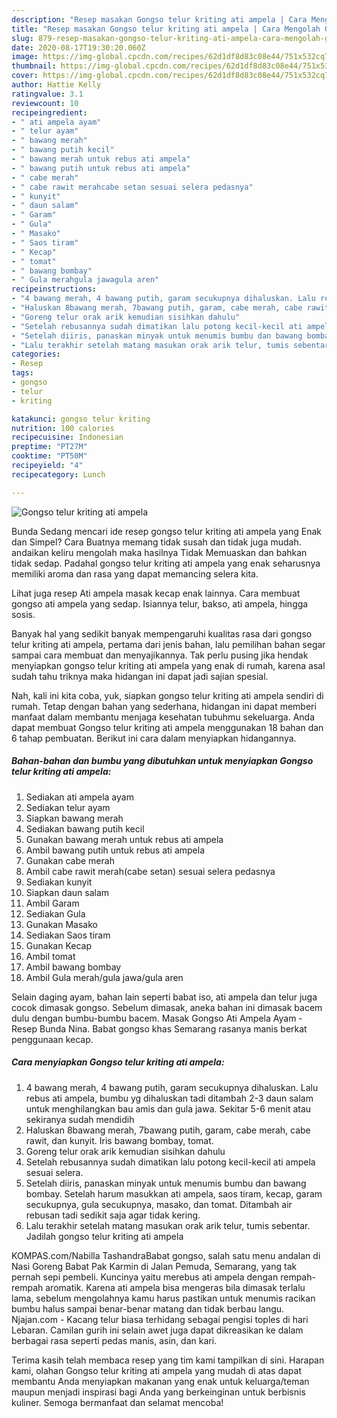 ```yaml
---
description: "Resep masakan Gongso telur kriting ati ampela | Cara Mengolah Gongso telur kriting ati ampela Yang Lezat Sekali"
title: "Resep masakan Gongso telur kriting ati ampela | Cara Mengolah Gongso telur kriting ati ampela Yang Lezat Sekali"
slug: 879-resep-masakan-gongso-telur-kriting-ati-ampela-cara-mengolah-gongso-telur-kriting-ati-ampela-yang-lezat-sekali
date: 2020-08-17T19:30:20.060Z
image: https://img-global.cpcdn.com/recipes/62d1df8d83c08e44/751x532cq70/gongso-telur-kriting-ati-ampela-foto-resep-utama.jpg
thumbnail: https://img-global.cpcdn.com/recipes/62d1df8d83c08e44/751x532cq70/gongso-telur-kriting-ati-ampela-foto-resep-utama.jpg
cover: https://img-global.cpcdn.com/recipes/62d1df8d83c08e44/751x532cq70/gongso-telur-kriting-ati-ampela-foto-resep-utama.jpg
author: Hattie Kelly
ratingvalue: 3.1
reviewcount: 10
recipeingredient:
- " ati ampela ayam"
- " telur ayam"
- " bawang merah"
- " bawang putih kecil"
- " bawang merah untuk rebus ati ampela"
- " bawang putih untuk rebus ati ampela"
- " cabe merah"
- " cabe rawit merahcabe setan sesuai selera pedasnya"
- " kunyit"
- " daun salam"
- " Garam"
- " Gula"
- " Masako"
- " Saos tiram"
- " Kecap"
- " tomat"
- " bawang bombay"
- " Gula merahgula jawagula aren"
recipeinstructions:
- "4 bawang merah, 4 bawang putih, garam secukupnya dihaluskan. Lalu rebus ati ampela, bumbu yg dihaluskan tadi ditambah 2-3 daun salam untuk menghilangkan bau amis dan gula jawa. Sekitar 5-6 menit atau sekiranya sudah mendidih"
- "Haluskan 8bawang merah, 7bawang putih, garam, cabe merah, cabe rawit, dan kunyit. Iris bawang bombay, tomat."
- "Goreng telur orak arik kemudian sisihkan dahulu"
- "Setelah rebusannya sudah dimatikan lalu potong kecil-kecil ati ampela sesuai selera."
- "Setelah diiris, panaskan minyak untuk menumis bumbu dan bawang bombay. Setelah harum masukkan ati ampela, saos tiram, kecap, garam secukupnya, gula secukupnya, masako, dan tomat. Ditambah air rebusan tadi sedikit saja agar tidak kering."
- "Lalu terakhir setelah matang masukan orak arik telur, tumis sebentar. Jadilah gongso telur kriting ati ampela"
categories:
- Resep
tags:
- gongso
- telur
- kriting

katakunci: gongso telur kriting 
nutrition: 100 calories
recipecuisine: Indonesian
preptime: "PT27M"
cooktime: "PT50M"
recipeyield: "4"
recipecategory: Lunch

---
```



![Gongso telur kriting ati ampela](https://img-global.cpcdn.com/recipes/62d1df8d83c08e44/751x532cq70/gongso-telur-kriting-ati-ampela-foto-resep-utama.jpg)

Bunda Sedang mencari ide resep gongso telur kriting ati ampela yang Enak dan Simpel? Cara Buatnya memang tidak susah dan tidak juga mudah. andaikan keliru mengolah maka hasilnya Tidak Memuaskan dan bahkan tidak sedap. Padahal gongso telur kriting ati ampela yang enak seharusnya memiliki aroma dan rasa yang dapat memancing selera kita.

Lihat juga resep Ati ampela masak kecap enak lainnya. Cara membuat gongso ati ampela yang sedap. Isiannya telur, bakso, ati ampela, hingga sosis.

Banyak hal yang sedikit banyak mempengaruhi kualitas rasa dari gongso telur kriting ati ampela, pertama dari jenis bahan, lalu pemilihan bahan segar sampai cara membuat dan menyajikannya. Tak perlu pusing jika hendak menyiapkan gongso telur kriting ati ampela yang enak di rumah, karena asal sudah tahu triknya maka hidangan ini dapat jadi sajian spesial.


Nah, kali ini kita coba, yuk, siapkan gongso telur kriting ati ampela sendiri di rumah. Tetap dengan bahan yang sederhana, hidangan ini dapat memberi manfaat dalam membantu menjaga kesehatan tubuhmu sekeluarga. Anda dapat membuat Gongso telur kriting ati ampela menggunakan 18 bahan dan 6 tahap pembuatan. Berikut ini cara dalam menyiapkan hidangannya.

<!--inarticleads1-->

##### Bahan-bahan dan bumbu yang dibutuhkan untuk menyiapkan Gongso telur kriting ati ampela:

1. Sediakan  ati ampela ayam
1. Sediakan  telur ayam
1. Siapkan  bawang merah
1. Sediakan  bawang putih kecil
1. Gunakan  bawang merah untuk rebus ati ampela
1. Ambil  bawang putih untuk rebus ati ampela
1. Gunakan  cabe merah
1. Ambil  cabe rawit merah(cabe setan) sesuai selera pedasnya
1. Sediakan  kunyit
1. Siapkan  daun salam
1. Ambil  Garam
1. Sediakan  Gula
1. Gunakan  Masako
1. Sediakan  Saos tiram
1. Gunakan  Kecap
1. Ambil  tomat
1. Ambil  bawang bombay
1. Ambil  Gula merah/gula jawa/gula aren


Selain daging ayam, bahan lain seperti babat iso, ati ampela dan telur juga cocok dimasak gongso. Sebelum dimasak, aneka bahan ini dimasak bacem dulu dengan bumbu-bumbu bacem. Masak Gongso Ati Ampela Ayam - Resep Bunda Nina. Babat gongso khas Semarang rasanya manis berkat penggunaan kecap. 

<!--inarticleads2-->

##### Cara menyiapkan Gongso telur kriting ati ampela:

1. 4 bawang merah, 4 bawang putih, garam secukupnya dihaluskan. Lalu rebus ati ampela, bumbu yg dihaluskan tadi ditambah 2-3 daun salam untuk menghilangkan bau amis dan gula jawa. Sekitar 5-6 menit atau sekiranya sudah mendidih
1. Haluskan 8bawang merah, 7bawang putih, garam, cabe merah, cabe rawit, dan kunyit. Iris bawang bombay, tomat.
1. Goreng telur orak arik kemudian sisihkan dahulu
1. Setelah rebusannya sudah dimatikan lalu potong kecil-kecil ati ampela sesuai selera.
1. Setelah diiris, panaskan minyak untuk menumis bumbu dan bawang bombay. Setelah harum masukkan ati ampela, saos tiram, kecap, garam secukupnya, gula secukupnya, masako, dan tomat. Ditambah air rebusan tadi sedikit saja agar tidak kering.
1. Lalu terakhir setelah matang masukan orak arik telur, tumis sebentar. Jadilah gongso telur kriting ati ampela


KOMPAS.com/Nabilla TashandraBabat gongso, salah satu menu andalan di Nasi Goreng Babat Pak Karmin di Jalan Pemuda, Semarang, yang tak pernah sepi pembeli. Kuncinya yaitu merebus ati ampela dengan rempah-rempah aromatik. Karena ati ampela bisa mengeras bila dimasak terlalu lama, sebelum mengolahnya kamu harus pastikan untuk menumis racikan bumbu halus sampai benar-benar matang dan tidak berbau langu. Njajan.com - Kacang telur biasa terhidang sebagai pengisi toples di hari Lebaran. Camilan gurih ini selain awet juga dapat dikreasikan ke dalam berbagai rasa seperti pedas manis, asin, dan kari. 

Terima kasih telah membaca resep yang tim kami tampilkan di sini. Harapan kami, olahan Gongso telur kriting ati ampela yang mudah di atas dapat membantu Anda menyiapkan makanan yang enak untuk keluarga/teman maupun menjadi inspirasi bagi Anda yang berkeinginan untuk berbisnis kuliner. Semoga bermanfaat dan selamat mencoba!
